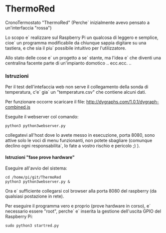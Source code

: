 ThermoRed
=========

CronoTermostato "ThermoRed" (Perche` inizialmente avevo pensato a un'interfaccia "rossa")

Lo scopo e\` realizzare sul Raspberry Pi un qualcosa di leggero e semplice,
cioe\` un programma modificabile da chiunque sappia digitare su una tastiera,
e che sia il piu` possibile intuitivo per l'utilizzatore.

Allo stato delle cose e\` un progetto a se\` stante, ma l'idea e\` che diventi
una centralina facente parte di un'impianto domotico .. ecc.ecc. ..



### Istruzioni

Per il test dell'intefaccia web non serve il collegamento della sonda di temperatura,
c'e\` gia\` un "temperature.csv" che contiene alcuni dati.

Per funzionare occorre scaricare il file: http://dygraphs.com/1.0.1/dygraph-combined.js

Eseguite il webserver col comando:

`python3 python3webserver.py`

collegatevi all'host dove lo avete messo in esecuzione, porta 8080, sono
attive solo le voci di menu funzionanti, non potete sbagliare (comunque declino
ogni responsabilita`, lo fate a vostro rischio e pericolo ;) ).


#### Istruzioni "fase prove hardware"

Eseguire all'avvio del sistema:

```
cd /home/pi/git/ThermoRed
python3 python3webserver.py &
```

Ora e\` sufficiente collegarsi col browser alla porta 8080 del raspberry
(da qualsiasi postazione in rete).

Per eseguire il programma vero e proprio (prove hardware in corso), e\`
necessario essere "root", perche\` e\` inserita la gestione dell'uscita
GPIO del Raspberry Pi:

`sudo python3 startred.py`
